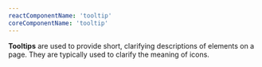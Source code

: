 ```yaml
---
reactComponentName: 'tooltip'
coreComponentName: 'tooltip'
---
```

**Tooltips** are used to provide short, clarifying descriptions of elements on a page. They are typically used to clarify the meaning of icons.
